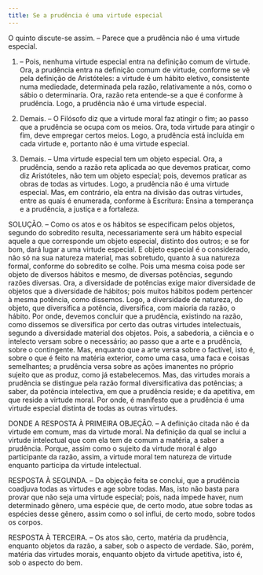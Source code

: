 ```yaml
---
title: Se a prudência é uma virtude especial
---
```


O quinto discute-se assim. – Parece que a prudência não é uma virtude especial.  

1. – Pois, nenhuma virtude especial entra na definição comum de virtude. Ora, a prudência entra na definição comum de virtude, conforme se vê pela definição de Aristóteles: a virtude é um hábito eletivo, consistente numa mediedade, determinada pela razão, relativamente a nós, como o sábio o determinaria. Ora, razão reta entende-se a que é conforme à prudência. Logo, a prudência não é uma virtude especial.  

2. Demais. – O Filósofo diz que a virtude moral faz atingir o fim; ao passo que a prudência se ocupa com os meios. Ora, toda virtude para atingir o fim, deve empregar certos meios. Logo, a prudência está incluída em cada virtude e, portanto não é uma virtude especial.  

3. Demais. – Uma virtude especial tem um objeto especial. Ora, a prudência, sendo a razão reta aplicada ao que devemos praticar, como diz Aristóteles, não tem um objeto especial; pois, devemos praticar as obras de todas as virtudes. Logo, a prudência não é uma virtude especial.  Mas, em contrário, ela entra na divisão das outras virtudes, entre as quais é enumerada, conforme à Escritura: Ensina a temperança e a prudência, a justiça e a fortaleza.  

SOLUÇÃO. – Como os atos e os hábitos se especificam pelos objetos, segundo do sobredito resulta, necessariamente será um hábito especial aquele a que corresponde um objeto especial, distinto dos outros; e se for bom, dará lugar a uma virtude especial. E objeto especial é o considerado, não só na sua natureza material, mas sobretudo, quanto à sua natureza formal, conforme do sobredito se colhe. Pois uma mesma coisa pode ser objeto de diversos hábitos e mesmo, de diversas potências, segundo razões diversas. Ora, a diversidade de potências exige maior diversidade de objetos que a diversidade de hábitos; pois muitos hábitos podem pertencer à mesma potência, como dissemos. Logo, a diversidade de natureza, do objeto, que diversifica a potência, diversifica, com maioria da razão, o hábito.  Por onde, devemos concluir que a prudência, existindo na razão, como dissemos se diversifica por certo das outras virtudes intelectuais, segundo a diversidade material dos objetos. Pois, a sabedoria, a ciência e o intelecto versam sobre o necessário; ao passo que a arte e a prudência, sobre o contingente. Mas, enquanto que a arte versa sobre o factível, isto é, sobre o que é feito na matéria exterior, como uma casa, uma faca e coisas semelhantes; a prudência versa sobre as ações imanentes no próprio sujeito que as produz, como já estabelecemos. Mas, das virtudes morais a prudência se distingue pela razão formal diversificativa das potências; a saber, da potência intelectiva, em que a prudência reside; e da apetitiva, em que reside a virtude moral. Por onde, é manifesto que a prudência é uma virtude especial distinta de todas as outras virtudes.  

DONDE A RESPOSTA À PRIMEIRA OBJEÇÃO. – A definição citada não é da virtude em comum, mas da virtude moral. Na definição da qual se inclui a virtude intelectual que com ela tem de comum a matéria, a saber a prudência. Porque, assim como o sujeito da virtude moral é algo participante da razão, assim, a virtude moral tem natureza de virtude enquanto participa da virtude intelectual.  

RESPOSTA À SEGUNDA. – Da objeção feita se conclui, que a prudência coadjuva todas as virtudes e age sobre todas. Mas, isto não basta para provar que não seja uma virtude especial; pois, nada impede haver, num determinado gênero, uma espécie que, de certo modo, atue sobre todas as espécies desse gênero, assim como o sol influi, de certo modo, sobre todos os corpos. 

RESPOSTA À TERCEIRA. – Os atos são, certo, matéria da prudência, enquanto objetos da razão, a saber, sob o aspecto de verdade. São, porém, matéria das virtudes morais, enquanto objeto da virtude apetitiva, isto é, sob o aspecto do bem.